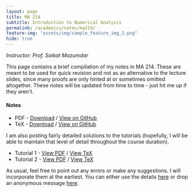 ```yaml
---
layout: page
title: MA 214
subtitle: Introduction to Numerical Analysis
permalink: /academics/notes/ma214/
feature-img: "assets/img/sample_feature_img_2.png"
hide: true
---
```

<i>Instructor: Prof. Saikat Mazumdar</i>

This page contains a brief compilation of my notes in MA 214. These are meant to be used for quick revision and not as an alternative to the lecture slides, since many proofs are only hinted at or sometimes omitted altogether. These notes will be updated from time to time - just hit me up if they aren't.

<h4>Notes</h4>

<ul>
<li>PDF - <a href="https://omprabhu31.github.io/academics/notes/ma214/ma214notes.pdf">Download</a> / <a href="https://github.com/omprabhu31/omprabhu31.github.io/blob/master/academics/notes/ma214/ma214notes.pdf">View on GitHub</a></li>
<li>TeX - <a href="https://omprabhu31.github.io/academics/notes/ma214/ma214notes.tex">Download</a> / <a href="https://github.com/omprabhu31/omprabhu31.github.io/blob/master/academics/notes/ma214/ma214notes.tex">View on GitHub</a></li>
</ul>

I am also posting fairly detailed solutions to the tutorials (hopefully, I will be able to maintain that level of detail throughout the course duration).

<ul>
<li>Tutorial 1 - <a href="https://omprabhu31.github.io/academics/notes/ma214/tutorials/problemset1.pdf">View PDF</a> / <a href="https://github.com/omprabhu31/omprabhu31.github.io/blob/master/academics/notes/ma214/tutorials/problemset1.tex">View TeX</a></li>
<li>Tutorial 2 - <a href="https://omprabhu31.github.io/academics/notes/ma214/tutorials/problemset2.pdf">View PDF</a> / <a href="https://github.com/omprabhu31/omprabhu31.github.io/blob/master/academics/notes/ma214/tutorials/problemset2.tex">View TeX</a></li>
</ul>

As usual, feel free to point out any errors or make any suggestions. I will incorporate them at the earliest. You can either use the details [here](/contact/) or drop an anonymous message [here](https://forms.gle/d12hiHhnEpvDcL2u7).